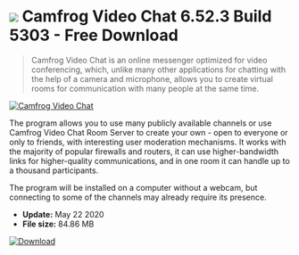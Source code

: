 # ![](https://cdn.softexe.net/static/icon/win.gif) Camfrog Video Chat 6.52.3 Build 5303 - Free Download

> Camfrog Video Chat is an online messenger optimized for video conferencing, which, unlike many other applications for chatting with the help of a camera and microphone, allows you to create virtual rooms for communication with many people at the same time.

[![Camfrog Video Chat](https://gallery.dpcdn.pl/imgc/Tools/2498/g_-_420x350_1.5_-_x20110404162135_00.jpg)](https://softexe.net/win/internet/messenger/camfrog-video-chat:abRg.html)

The program allows you to use many publicly available channels or use Camfrog Video Chat Room Server to create your own - open to everyone or only to friends, with interesting user moderation mechanisms. It works with the majority of popular firewalls and routers, it can use higher-bandwidth links for higher-quality communications, and in one room it can handle up to a thousand participants.
 
 The program will be installed on a computer without a webcam, but connecting to some of the channels may already require its presence.


- **Update:** May 22 2020
- **File size:** 84.86 MB

[![Download](https://cdn.softexe.net/static/img/download.png)](https://softexe.net/win/internet/messenger/camfrog-video-chat:abRg.html)

